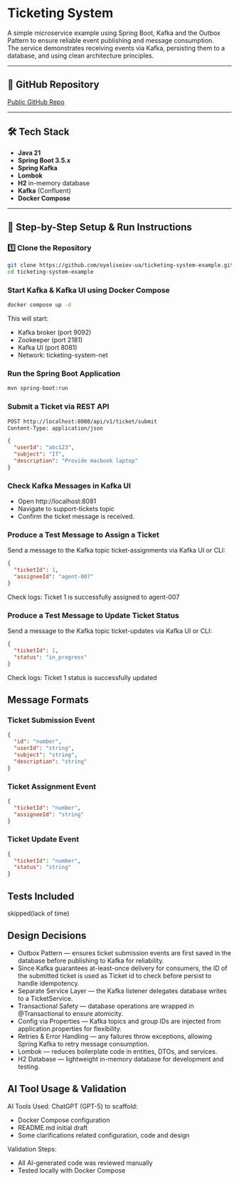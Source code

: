 # Ticketing System

A simple microservice example using Spring Boot, Kafka and the Outbox Pattern to ensure reliable event publishing and message consumption.  
The service demonstrates receiving events via Kafka, persisting them to a database, and using clean architecture principles.

---

## 📂 GitHub Repository
[Public GitHub Repo](https://github.com/oyeliseiev-ua/ticketing-system-example.git)  

---

## 🛠 Tech Stack
- **Java 21**
- **Spring Boot 3.5.x**
- **Spring Kafka**
- **Lombok**
- **H2** in-memory database
- **Kafka** (Confluent)
- **Docker Compose**

---

## 🚀 Step-by-Step Setup & Run Instructions

### 1️⃣ Clone the Repository
```bash
git clone https://github.com/oyeliseiev-ua/ticketing-system-example.git
cd ticketing-system-example
```

### Start Kafka & Kafka UI using Docker Compose

```bash
docker compose up -d
```
This will start:
* Kafka broker (port 9092)
* Zookeeper (port 2181)
* Kafka UI (port 8081)
* Network: ticketing-system-net

### Run the Spring Boot Application
```bash
mvn spring-boot:run
```

### Submit a Ticket via REST API
```bash
POST http://localhost:8080/api/v1/ticket/submit
Content-Type: application/json
```

```json
{
  "userId": "abc123",
  "subject": "IT",
  "description": "Provide macbook laptop"
}
```

### Check Kafka Messages in Kafka UI
* Open http://localhost:8081
* Navigate to support-tickets topic
* Confirm the ticket message is received.

### Produce a Test Message to Assign a Ticket
Send a message to the Kafka topic ticket-assignments via Kafka UI or CLI:
```json
{
  "ticketId": 1,
  "assigneeId": "agent-007"
}
```
Check logs: Ticket 1 is successfully assigned to agent-007

### Produce a Test Message to Update Ticket Status
Send a message to the Kafka topic ticket-updates via Kafka UI or CLI:
```json
{
  "ticketId": 1,
  "status": "in_progress"
}
```
Check logs: Ticket 1 status is successfully updated

## Message Formats

### Ticket Submission Event

```json
{
  "id": "number",
  "userId": "string",
  "subject": "string",
  "description": "string"
}
```

### Ticket Assignment Event

```json
{
  "ticketId": "number",
  "assigneeId": "string"
}
```

### Ticket Update Event

```json
{
  "ticketId": "number",
  "status": "string"
}
```

## Tests Included
skipped(lack of time)

## Design Decisions

* Outbox Pattern — ensures ticket submission events are first saved in the database before publishing to Kafka for reliability.
* Since Kafka guarantees at-least-once delivery for consumers, the ID of the submitted ticket is used as Ticket id to check before persist to handle idempotency.
* Separate Service Layer — the Kafka listener delegates database writes to a TicketService.
* Transactional Safety — database operations are wrapped in @Transactional to ensure atomicity.
* Config via Properties — Kafka topics and group IDs are injected from application.properties for flexibility.
* Retries & Error Handling — any failures throw exceptions, allowing Spring Kafka to retry message consumption.
* Lombok — reduces boilerplate code in entities, DTOs, and services.
* H2 Database — lightweight in-memory database for development and testing.

## AI Tool Usage & Validation

AI Tools Used: ChatGPT (GPT-5) to scaffold:
* Docker Compose configuration
* README.md initial draft
* Some clarifications related configuration, code and design

Validation Steps:
* All AI-generated code was reviewed manually
* Tested locally with Docker Compose
